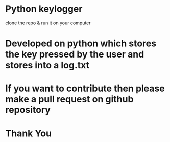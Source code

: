 # Python keylogger
  clone the repo & run it on your computer 
# Developed on python which stores the key pressed by the user and stores into a log.txt
# If you want to contribute then please make a pull request on github repository
# Thank You
